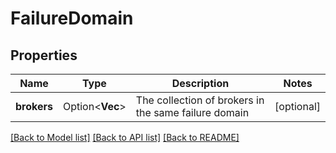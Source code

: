 # FailureDomain

## Properties

Name | Type | Description | Notes
------------ | ------------- | ------------- | -------------
**brokers** | Option<**Vec<String>**> | The collection of brokers in the same failure domain | [optional]

[[Back to Model list]](../README.md#documentation-for-models) [[Back to API list]](../README.md#documentation-for-api-endpoints) [[Back to README]](../README.md)



